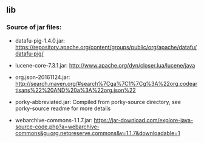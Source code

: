 ## lib

### Source of jar files:

- datafu-pig-1.4.0.jar: https://repository.apache.org/content/groups/public/org/apache/datafu/datafu-pig/

- lucene-core-7.3.1.jar: http://www.apache.org/dyn/closer.lua/lucene/java

- org.json-20161124.jar: http://search.maven.org/#search%7Cga%7C1%7Cg%3A%22org.codeartisans%22%20AND%20a%3A%22org.json%22

- porky-abbreviated.jar: Compiled from porky-source directory, see porky-source readme for more details

- webarchive-commons-1.1.7.jar: https://jar-download.com/explore-java-source-code.php?a=webarchive-commons&g=org.netpreserve.commons&v=1.1.7&downloadable=1